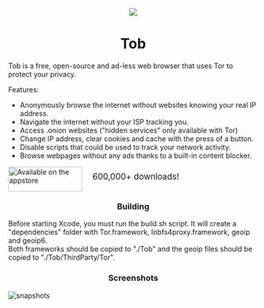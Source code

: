 <p align="center">
	<img src="resources/icon.png?raw=true">
	<h1 align="center">Tob</h1>
</p>

Tob is a free, open-source and ad-less web browser that uses Tor to protect your privacy.

Features:

- Anonymously browse the internet without websites knowing your real IP address.
- Navigate the internet without your ISP tracking you.
- Access .onion websites ("hidden services" only available with Tor)
- Change IP address, clear cookies and cache with the press of a button.
- Disable scripts that could be used to track your network activity.
- Browse webpages without any ads thanks to a built-in content blocker.

<div>
	<div>
			<a href="https://itunes.apple.com/app/id1063151782" style="float: left;"><img border="0" alt="Available on the appstore" src="resources/appstore.png?raw=true" width="149" height="50"></a>
	</div>	
	<div style="margin-left:170px">
		<div style="font-size:1.2em;padding-top:10px"> 600,000+ downloads!</div>
	</div>
</div>


<br>
<h3 align="center">Building</h3>
Before starting Xcode, you must run the build.sh script. It will create a "dependencies" folder with Tor.framework, Iobfs4proxy.framework, geoip and geoip6.
<br>
Both frameworks should be copied to "./Tob" and the geoip files should be copied to "./Tob/ThirdParty/Tor".


<br>
<h3 align="center">Screenshots</h3>

![snapshots](resources/snapshots.png "Snapshots")